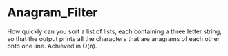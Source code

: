 Anagram_Filter
==============

How quickly can you sort a list of lists, each containing a three letter string, so that the output prints all the characters that are anagrams of each other onto one line. Achieved in O(n). 
